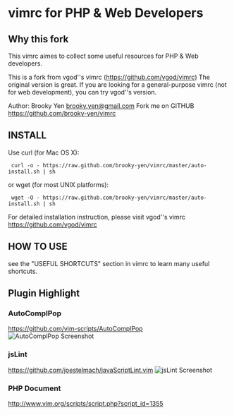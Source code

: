 vimrc for PHP & Web Developers
============

Why this fork
----------------
This vimrc aimes to collect some useful resources for PHP & Web developers.

This is a fork from vgod''s vimrc (https://github.com/vgod/vimrc)
The original version is great. If you are looking for a general-purpose vimrc (not for web development), you can try vgod''s version.

Author: Brooky Yen <brooky.yen@gmail.com>
Fork me on GITHUB  https://github.com/brooky-yen/vimrc


INSTALL
----------------
Use curl (for Mac OS X):

     curl -o - https://raw.github.com/brooky-yen/vimrc/master/auto-install.sh | sh

or wget (for most UNIX platforms):

     wget -O - https://raw.github.com/brooky-yen/vimrc/master/auto-install.sh | sh


For detailed installation instruction, please visit vgod''s vimrc
https://github.com/vgod/vimrc



HOW TO USE
----------

see the "USEFUL SHORTCUTS" section in vimrc to learn many useful shortcuts.


Plugin Highlight
-------

### AutoComplPop ######
https://github.com/vim-scripts/AutoComplPop
![AutoComplPop Screenshot](https://github.com/brooky-yen/vimrc/raw/master/screenshots/AutoComplPop.png)


### jsLint ######
https://github.com/joestelmach/javaScriptLint.vim
![jsLint Screenshot](https://github.com/brooky-yen/vimrc/raw/master/screenshots/jsLint.png)

### PHP Document ###
http://www.vim.org/scripts/script.php?script_id=1355

